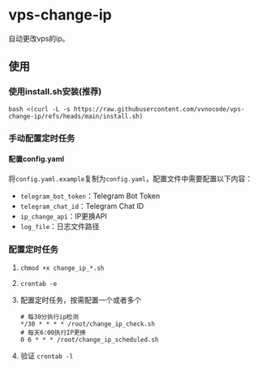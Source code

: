 # vps-change-ip
自动更改vps的ip。

## 使用

### 使用install.sh安装(推荐)

`bash <(curl -L -s https://raw.githubusercontent.com/vvnocode/vps-change-ip/refs/heads/main/install.sh)`

### 手动配置定时任务

#### 配置config.yaml

将`config.yaml.example`复制为`config.yaml`，配置文件中需要配置以下内容：

- `telegram_bot_token`：Telegram Bot Token
- `telegram_chat_id`：Telegram Chat ID
- `ip_change_api`：IP更换API
- `log_file`：日志文件路径

### 配置定时任务
1. `chmod +x change_ip_*.sh`
2. `crontab -e`
3. 配置定时任务，按需配置一个或者多个
	```shell
	# 每30分执行ip检测
	*/30 * * * * /root/change_ip_check.sh
	# 每天6:00执行IP更换
	0 6 * * * /root/change_ip_scheduled.sh
	```

4. 验证
	`crontab -l`